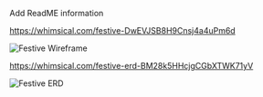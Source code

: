 Add ReadME information

https://whimsical.com/festive-DwEVJSB8H9Cnsj4a4uPm6d

![Festive Wireframe](https://user-images.githubusercontent.com/109775689/193349002-2f9b4b9a-8e92-4b89-9083-d144f4014c1d.png)

https://whimsical.com/festive-erd-BM28k5HHcjgCGbXTWK71yV

![Festive ERD](https://user-images.githubusercontent.com/109775689/193349054-a4765325-165c-4ed0-ab49-712962ec1157.png)


